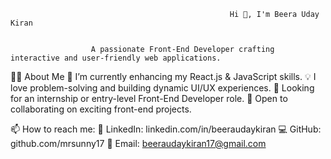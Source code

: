                                                      Hi 👋, I'm Beera Uday Kiran 


                      A passionate Front-End Developer crafting interactive and user-friendly web applications.

👨‍💻 About Me
🌱 I’m currently enhancing my React.js & JavaScript skills.
💡 I love problem-solving and building dynamic UI/UX experiences.
🎯 Looking for an internship or entry-level Front-End Developer role.
💞️ Open to collaborating on exciting front-end projects.

📫 How to reach me:
💼 LinkedIn: linkedin.com/in/beeraudaykiran
💻 GitHub: github.com/mrsunny17
📧 Email: beeraudaykiran17@gmail.com

